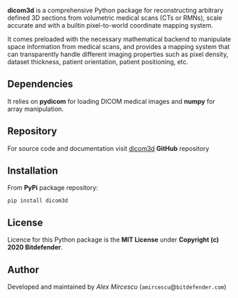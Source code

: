 **dicom3d** is a comprehensive Python package for reconstructing arbitrary defined 3D sections 
from volumetric medical scans (CTs or RMNs), scale accurate and with a builtin pixel-to-world 
coordinate mapping system.

It comes preloaded with the necessary mathematical backend to manipulate space information from 
medical scans, and provides a mapping system that can transparently handle different imaging 
properties such as pixel density, dataset thickness, patient orientation, patient positioning, 
etc.

Dependencies
------------
It relies on **pydicom** for loading DICOM medical images and **numpy** for array manipulation.

Repository
----------

For source code and documentation visit [dicom3d](https://github.com/bitdefender/dicom3d) **GitHub** repository

Installation
------------

From **PyPi** package repository:

    pip install dicom3d

License
-------
Licence for this Python package is the **MIT License** under **Copyright (c) 2020 Bitdefender**.

Author
-------
Developed and maintained by *Alex Mircescu* (`amircescu`@`bitdefender.com`)